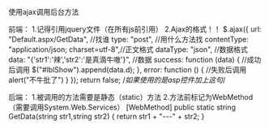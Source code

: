 
使用ajax调用后台方法

前端：
1.记得引用jquery文件（在所有js前引用）
2.Ajax的格式！！
    $.ajax({
        url: "Default.aspx/GetData",	//找谁
        type: "post",					//用什么方法找
        contentType: "application/json; charset=utf-8",//正文格式
        dataType: "json",				//数据格式
        data: "{'str1':'辣','str2':'是真滴牛嗷'}",	//数据
        success: function (data) {		//成功后调用
            $("#lblShow").append(data.d);
        },
        error: function () {			//失败后调用
            alert("不牛批了")
        }
    });
	return false;	/*如果使用的是asp控件加上这句*/

后端：
1.被调用的方法需要是静态（static）方法
2.方法前标记为WebMethod（需要调用System.Web.Services）
[WebMethod]
public static string GetData(string str1,string str2)
{
    return str1 + "---" + str2;
}